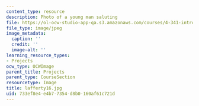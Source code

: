 ```yaml
---
content_type: resource
description: Photo of a young man saluting
file: https://ol-ocw-studio-app-qa.s3.amazonaws.com/courses/4-341-introduction-to-photography-fall-2002/733ef8e4e4b77354d8b0160af61c721d_lafferty16.jpg
file_type: image/jpeg
image_metadata:
  caption: ''
  credit: ''
  image-alt: ''
learning_resource_types:
- Projects
ocw_type: OCWImage
parent_title: Projects
parent_type: CourseSection
resourcetype: Image
title: lafferty16.jpg
uid: 733ef8e4-e4b7-7354-d8b0-160af61c721d
---
```

